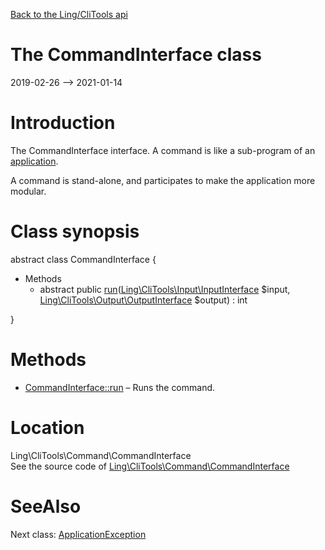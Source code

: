 [Back to the Ling/CliTools api](https://github.com/lingtalfi/CliTools/blob/master/doc/api/Ling/CliTools.md)



The CommandInterface class
================
2019-02-26 --> 2021-01-14






Introduction
============

The CommandInterface interface.
A command is like a sub-program of an [application](https://github.com/lingtalfi/CliTools/blob/master/doc/api/Ling/CliTools/Program/Application.md).

A command is stand-alone, and participates to make the application more modular.



Class synopsis
==============


abstract class <span class="pl-k">CommandInterface</span>  {

- Methods
    - abstract public [run](https://github.com/lingtalfi/CliTools/blob/master/doc/api/Ling/CliTools/Command/CommandInterface/run.md)([Ling\CliTools\Input\InputInterface](https://github.com/lingtalfi/CliTools/blob/master/doc/api/Ling/CliTools/Input/InputInterface.md) $input, [Ling\CliTools\Output\OutputInterface](https://github.com/lingtalfi/CliTools/blob/master/doc/api/Ling/CliTools/Output/OutputInterface.md) $output) : int

}






Methods
==============

- [CommandInterface::run](https://github.com/lingtalfi/CliTools/blob/master/doc/api/Ling/CliTools/Command/CommandInterface/run.md) &ndash; Runs the command.





Location
=============
Ling\CliTools\Command\CommandInterface<br>
See the source code of [Ling\CliTools\Command\CommandInterface](https://github.com/lingtalfi/CliTools/blob/master/Command/CommandInterface.php)



SeeAlso
==============
Next class: [ApplicationException](https://github.com/lingtalfi/CliTools/blob/master/doc/api/Ling/CliTools/Exception/ApplicationException.md)<br>
